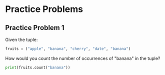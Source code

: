 # Practice Problems

## Practice Problem 1
Given the tuple:

```python
fruits = ("apple", "banana", "cherry", "date", "banana")
```

How would you count the number of occurrences of "banana" in the tuple?

```python
print(fruits.count("banana"))
```
